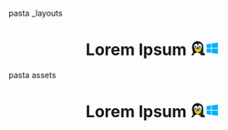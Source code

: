 pasta _layouts
<h1 align="center"> Lorem Ipsum <img width="50" height="" src="_layouts/assets/icons/os.png"> </h1>


pasta assets
<h1 align="center"> Lorem Ipsum <img width="50" height="" src="assets/icons/os.png"> </h1>
